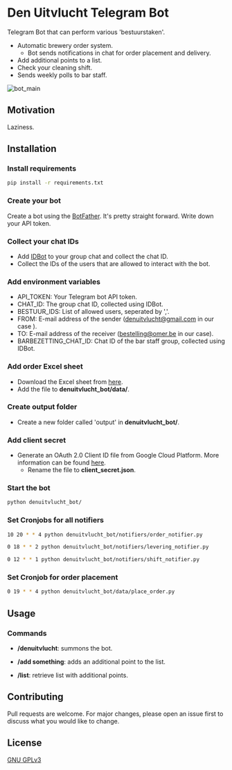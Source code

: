 # Den Uitvlucht Telegram Bot
Telegram Bot that can perform various 'bestuurstaken'.


- Automatic brewery order system.
    - Bot sends notifications in chat for order placement and delivery.
- Add additional points to a list.
- Check your cleaning shift.
- Sends weekly polls to bar staff.

![bot_main](https://user-images.githubusercontent.com/104348706/205510493-404b9fa4-97a4-4534-afa2-c368948bcb1c.png)



## Motivation

Laziness.

## Installation
### Install requirements

```bash
pip install -r requirements.txt
```

### Create your bot

Create a bot using the [BotFather](https://t.me/BotFather). It's pretty straight forward.
Write down your API token.

### Collect your chat IDs
- Add [IDBot](https://t.me/myidbot) to your group chat and collect the chat ID.
- Collect the IDs of the users that are allowed to interact with the bot.


### Add environment variables

- API_TOKEN: Your Telegram bot API token.
- CHAT_ID: The group chat ID, collected using IDBot.
- BESTUUR_IDS: List of allowed users, seperated by ','.
- FROM: E-mail address of the sender (denuitvlucht@gmail.com in our case ).
- TO: E-mail address of the receiver (bestelling@omer.be in our case).
- BARBEZETTING_CHAT_ID: Chat ID of the bar staff group, collected using IDBot.

### Add order Excel sheet
- Download the Excel sheet from [here](https://docs.google.com/spreadsheets/d/1AHRiLHvcQdF1H9SWYESQEUXlUnzsZPkk/edit?usp=share_link&ouid=102649168948120392447&rtpof=true&sd=true).
- Add the file to **denuitvlucht_bot/data/**.

### Create output folder
- Create a new folder called 'output' in **denuitvlucht_bot/**.

### Add client secret
- Generate an OAuth 2.0 Client ID file from Google Cloud Platform. More information can be found [here](https://github.com/jeremyephron/simplegmail).
    - Rename the file to **client_secret.json**.



### Start the bot
```bash
python denuitvlucht_bot/
```

### Set Cronjobs for all notifiers
```bash
10 20 * * 4 python denuitvlucht_bot/notifiers/order_notifier.py
```
```bash
0 18 * * 2 python denuitvlucht_bot/notifiers/levering_notifier.py
```
```bash
0 12 * * 1 python denuitvlucht_bot/notifiers/shift_notifier.py
```

### Set Cronjob for order placement
```bash
0 19 * * 4 python denuitvlucht_bot/data/place_order.py
```

## Usage

### Commands
- **/denuitvlucht**: summons the bot.

- **/add something**: adds an additional point to the list.

- **/list**: retrieve list with additional points.

## Contributing
Pull requests are welcome. For major changes, please open an issue first to discuss what you would like to change.

## License
[GNU GPLv3](https://choosealicense.com/licenses/gpl-3.0/)